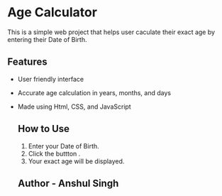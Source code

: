   # Age Calculator 
  This is a simple web project that helps user caculate their exact 
  age by entering their Date of Birth.
  ## Features 
  - User friendly interface
  - Accurate age calculation in years, months, and days
  - Made using Html, CSS, and JavaScript
    ## How to Use
    1. Enter your Date of Birth.
    2. Click the buttton .
    3. Your exact age will be displayed.

    ## Author - Anshul Singh
